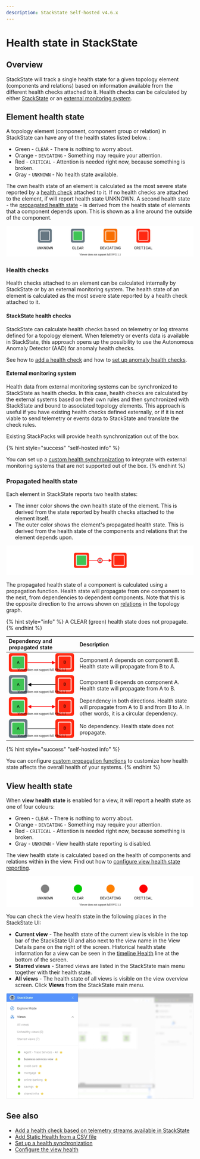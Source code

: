 ```yaml
---
description: StackState Self-hosted v4.6.x
---
```


# Health state in StackState

## Overview

StackState will track a single health state for a given topology element \(components and relations\) based on information available from the different health checks attached to it. Health checks can be calculated by either [StackState](health-state-in-stackstate.md#stackstate-health-checks) or an [external monitoring system](health-state-in-stackstate.md#external-monitoring-system).

## Element health state

A topology element \(component, component group or relation\) in StackState can have any of the health states listed below. :

* Green - `CLEAR` - There is nothing to worry about.
* Orange - `DEVIATING` - Something may require your attention.
* Red - `CRITICAL` - Attention is needed right now, because something is broken.
* Gray - `UNKNOWN` - No health state available.

The own health state of an element is calculated as the most severe state reported by a [health check](health-state-in-stackstate.md#health-checks) attached to it. If no health checks are attached to the element, if will report health state UNKNOWN. A second health state - the [propagated health state](health-state-in-stackstate.md#propagated-health-state) - is derived from the health state of elements that a component depends upon. This is shown as a line around the outside of the component.

![Health states](../../.gitbook/assets/health-states.svg)

### Health checks

Health checks attached to an element can be calculated internally by StackState or by an external monitoring system. The health state of an element is calculated as the most severe state reported by a health check attached to it.

#### StackState health checks

StackState can calculate health checks based on telemetry or log streams defined for a topology element. When telemetry or events data is available in StackState, this approach opens up the possibility to use the Autonomous Anomaly Detector \(AAD\) for anomaly health checks.

See how to [add a health check](add-a-health-check.md) and how to [set up anomaly health checks](anomaly-health-checks.md).

#### External monitoring system

Health data from external monitoring systems can be synchronized to StackState as health checks. In this case, health checks are calculated by the external systems based on their own rules and then synchronized with StackState and bound to associated topology elements. This approach is useful if you have existing health checks defined externally, or if it is not viable to send telemetry or events data to StackState and translate the check rules.

Existing StackPacks will provide health synchronization out of the box.

{% hint style="success" "self-hosted info" %}

You can set up a [custom health synchronization](../../configure/health/health-synchronization.md) to integrate with external monitoring systems that are not supported out of the box.
{% endhint %}

### Propagated health state

Each element in StackState reports two health states:

* The inner color shows the own health state of the element. This is derived from the state reported by health checks attached to the element itself.
* The outer color shows the element's propagated health state. This is derived from the health state of the components and relations that the element depends upon.

![](../../.gitbook/assets/component_health_state.svg)

The propagated health state of a component is calculated using a propagation function. Health state will propagate from one component to the next, from dependencies to dependent components. Note that this is the opposite direction to the arrows shown on [relations](/use/concepts/relations.md) in the topology graph.

{% hint style="info" %}
A CLEAR \(green\) health state does not propagate.
{% endhint %}

| Dependency and propagated state | Description |
| :--- | :--- |
| ![](../../.gitbook/assets/propagation-a-to-b.svg) | Component A depends on component B. Health state will propagate from B to A. |
| ![](../../.gitbook/assets/propagation-b-to-a.svg) | Component B depends on component A. Health state will propagate from A to B. |
| ![](../../.gitbook/assets/propagation-a-and-b.svg) | Dependency in both directions. Health state will propagate from A to B and from B to A. In other words, it is a circular dependency. |
| ![](../../.gitbook/assets/propagation-a-not-b.svg) | No dependency. Health state does not propagate. |

{% hint style="success" "self-hosted info" %}

You can configure [custom propagation functions](../../develop/developer-guides/custom-functions/propagation-functions.md) to customize how health state affects the overall health of your systems.
{% endhint %}

## View health state

When **view health state** is enabled for a view, it will report a health state as one of four colours:

* Green - `CLEAR` - There is nothing to worry about.
* Orange - `DEVIATING` - Something may require your attention.
* Red - `CRITICAL` - Attention is needed right now, because something is broken.
* Gray - `UNKNOWN` - View health state reporting is disabled.

The view health state is calculated based on the health of components and relations within in the view. Find out how to [configure view health state reporting](configure-view-health.md).

![Health states](../../.gitbook/assets/view-health-states.svg)

You can check the view health state in the following places in the StackState UI:

* **Current view** - The health state of the current view is visible in the top bar of the StackState UI and also next to the view name in the View Details pane on the right of the screen. Historical health state information for a view can be seen in the [timeline Health](../stackstate-ui/timeline-time-travel.md#health) line at the bottom of the screen.
* **Starred views** - Starred views are listed in the StackState main menu together with their health state.
* **All views** - The health state of all views is visible on the view overview screen. Click **Views** from the StackState main menu.

![View health state in main menu](../../.gitbook/assets/v45_view_health_main_menu.png)

## See also

* [Add a health check based on telemetry streams available in StackState](add-a-health-check.md)
* [Add Static Health from a CSV file](../../stackpacks/integrations/static_health.md "StackState Self-Hosted only")
* [Set up a health synchronization](../../configure/health/health-synchronization.md "StackState Self-Hosted only")
* [Configure the view health](configure-view-health.md)
